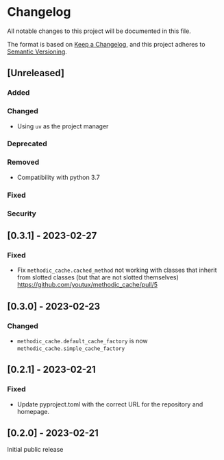 # Changelog

All notable changes to this project will be documented in this file.

The format is based on [Keep a Changelog](https://keepachangelog.com/en/1.0.0/),
and this project adheres to [Semantic Versioning](https://semver.org/spec/v2.0.0.html).

<!-- Template

## [0.0.1] - 1970-01-01
### Added

- X
- Y

### Changed
### Deprecated
### Removed
### Fixed
### Security
-->

## [Unreleased]

### Added

### Changed

- Using `uv` as the project manager

### Deprecated

### Removed

- Compatibility with python 3.7

### Fixed

### Security

## [0.3.1] - 2023-02-27

### Fixed

- Fix `methodic_cache.cached_method` not working with classes that inherit from slotted classes (but that are not slotted themselves) https://github.com/youtux/methodic_cache/pull/5

## [0.3.0] - 2023-02-23

### Changed

- `methodic_cache.default_cache_factory` is now `methodic_cache.simple_cache_factory`

## [0.2.1] - 2023-02-21

### Fixed

- Update pyproject.toml with the correct URL for the repository and homepage.


## [0.2.0] - 2023-02-21

Initial public release

